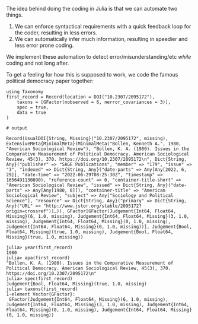 The idea behind doing the coding in Julia is that we can automate two things.

1. We can enforce syntactical requirements with a quick feedback loop for the coder, resulting in less errors.
2. We can automatically infer much information, resulting in speedier and less error prone coding.

We implement these automation to detect error/misunderstanding/etc *while* coding and not long after.

To get a feeling for how this is supposed to work, we code the famous political democracy paper together:

```jldoctest first; output = false
using Taxonomy 
first_record = Record(location = DOI("10.2307/2095172"),
    taxons = [GFactor(nobserved = 6, nerror_covariances = 3)],
    spec = true,
    data = true
)

# output

Record(UsualDOI{String, Missing}("10.2307/2095172", missing), ExtensiveMeta{MinimalMeta}(MinimalMeta("Bollen, Kenneth A.", 1980, "American Sociological Review"), "Bollen, K. A. (1980). Issues in the Comparative Measurement of Political Democracy. American Sociological Review, 45(3), 370. https://doi.org/10.2307/2095172\n", Dict{String, Any}("publisher" => "SAGE Publications", "member" => "179", "issue" => "3", "indexed" => Dict{String, Any}("date-parts" => Any[Any[2022, 6, 29]], "date-time" => "2022-06-29T08:25:30Z", "timestamp" => 1656491130890), "reference-count" => 0, "container-title-short" => "American Sociological Review", "issued" => Dict{String, Any}("date-parts" => Any[Any[1980, 6]]), "container-title" => "American Sociological Review", "subject" => Any["Sociology and Political Science"], "resource" => Dict{String, Any}("primary" => Dict{String, Any}("URL" => "http://www.jstor.org/stable/2095172?origin=crossref"))…)), GFactor[GFactor(Judgement{Int64, Float64, Missing}(6, 1.0, missing), Judgement{Int64, Float64, Missing}(3, 1.0, missing), Judgement{Int64, Float64, Missing}(0, 1.0, missing), Judgement{Int64, Float64, Missing}(0, 1.0, missing))], Judgement{Bool, Float64, Missing}(true, 1.0, missing), Judgement{Bool, Float64, Missing}(true, 1.0, missing))

```

```jldoctest first
julia> year(first_record)
1980
julia> apa(first_record)
"Bollen, K. A. (1980). Issues in the Comparative Measurement of Political Democracy. American Sociological Review, 45(3), 370. https://doi.org/10.2307/2095172\n"
julia> spec(first_record)
Judgement{Bool, Float64, Missing}(true, 1.0, missing)
julia> taxons(first_record)
1-element Vector{GFactor}:
 GFactor(Judgement{Int64, Float64, Missing}(6, 1.0, missing), Judgement{Int64, Float64, Missing}(3, 1.0, missing), Judgement{Int64, Float64, Missing}(0, 1.0, missing), Judgement{Int64, Float64, Missing}(0, 1.0, missing))
```